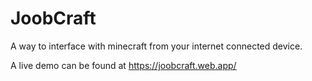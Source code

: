 # JoobCraft
A way to interface with minecraft from your internet connected device.

A live demo can be found at https://joobcraft.web.app/
